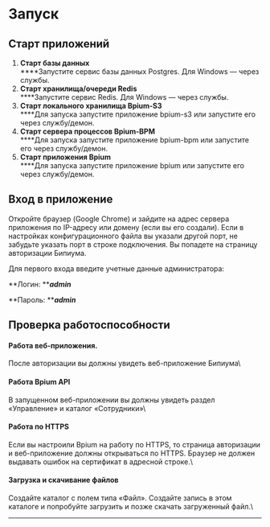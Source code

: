 # Запуск

## Старт приложений

1. **Старт базы данных**\
   ****Запустите сервис базы данных Postgres. Для Windows — через службы.
2. **Старт хранилища/очереди Redis**\
   ****Запустите сервис Redis. Для Windows — через службы.
3. **Старт локального хранилища Bpium-S3**\
   ****Для запуска запустите приложение bpium-s3 или запустите его через службу/демон.
4. **Старт сервера процессов Bpium-BPM**\
   ****Для запуска запустите приложение bpium-bpm или запустите его через службу/демон.
5. **Старт приложения Bpium**\
   ****Для запуска запустите приложение bpium или запустите его через службу/демон.

## Вход в приложение

Откройте браузер (Google Chrome) и зайдите на адрес сервера приложения по IP-адресу или домену (если вы его создали). Если в настройках конфигурационного файла вы указали другой порт, не забудьте указать порт в строке подключения. Вы попадете на страницу авторизации Бипиума.

Для первого входа введите учетные данные администратора:

**Логин: **_**admin**_

**Пароль: **_**admin**_

## Проверка работоспособности

#### **Работа веб-приложения.**

После авторизации вы должны увидеть веб-приложение Бипиума\


#### **Работа Bpium API**

В запущенном веб-приложении вы должны увидеть раздел «Управление» и каталог «Сотрудники»\


#### **Работа по HTTPS**

Если вы настроили Bpium на работу по HTTPS, то страница авторизации и веб-приложение должны открываться по HTTPS. Браузер не должен выдавать ошибок на сертификат в адресной строке.\


#### **Загрузка и скачивание файлов**

Создайте каталог с полем типа «Файл». Создайте запись в этом каталоге и попробуйте загрузить и позже скачать загруженный файл.\
****
